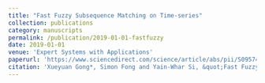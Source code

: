 ```yaml
---
title: "Fast Fuzzy Subsequence Matching on Time-series"
collection: publications
category: manuscripts
permalink: /publication/2019-01-01-fastfuzzy
date: 2019-01-01
venue: 'Expert Systems with Applications'
paperurl: 'https://www.sciencedirect.com/science/article/abs/pii/S0957417418305827'
citation: 'Xueyuan Gong*, Simon Fong and Yain-Whar Si, &quot;Fast Fuzzy Subsequence Matching on Time-series, &quot; Expert Systems with Applications, 2019, 116: 275-284.'
---
```

